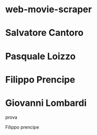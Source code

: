 # web-movie-scraper

# Salvatore Cantoro
# Pasquale Loizzo
# Filippo Prencipe
# Giovanni Lombardi

prova

Filippo prencipe